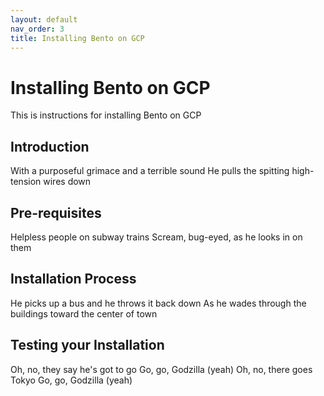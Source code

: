 ```yaml
---
layout: default
nav_order: 3
title: Installing Bento on GCP
---
```


# Installing Bento on GCP

This is instructions for installing Bento on GCP 

## Introduction

With a purposeful grimace and a terrible sound
He pulls the spitting high-tension wires down

## Pre-requisites

Helpless people on subway trains
Scream, bug-eyed, as he looks in on them

## Installation Process

He picks up a bus and he throws it back down
As he wades through the buildings toward the center of town


## Testing your Installation

Oh, no, they say he's got to go
Go, go, Godzilla (yeah)
Oh, no, there goes Tokyo
Go, go, Godzilla (yeah)
